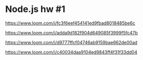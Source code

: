 # Node.js hw #1

https://www.loom.com/i/fc3f6eef454141ed9fbad8018485be6c

https://www.loom.com/i/adda9d182f904d649085f3999f5fc47b

https://www.loom.com/i/d9777ffcf04746ab9159bae662de00ad

https://www.loom.com/i/c40034daa9104ed9843ff4f31f33dd04
